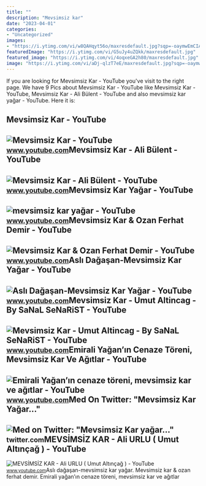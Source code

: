 ```yaml
---
title: ""
description: "Mevsimsiz kar"
date: "2023-04-01"
categories:
- "Uncategorized"
images:
- "https://i.ytimg.com/vi/w8QAHqyt56o/maxresdefault.jpg?sqp=-oaymwEmCIAKENAF8quKqQMa8AEB-AHIAYAC6AKKAgwIABABGGUgXShNMA8=&amp;rs=AOn4CLDX6yLOYaZOlfVxHrS6AqfprrqTgg"
featuredImage: "https://i.ytimg.com/vi/G5uJy4uZQkk/maxresdefault.jpg"
featured_image: "https://i.ytimg.com/vi/4oqxeGA2h80/maxresdefault.jpg"
image: "https://i.ytimg.com/vi/aDj-qlzT7eE/maxresdefault.jpg?sqp=-oaymwEmCIAKENAF8quKqQMa8AEB-AH-CYAC0AWKAgwIABABGGUgVShHMA8=&amp;rs=AOn4CLDZegLgW9LNnCdIk5zywK8U-AUC9A"
---
```


If you are looking for Mevsimsiz Kar - YouTube you've visit to the right page. We have 9 Pics about Mevsimsiz Kar - YouTube like Mevsimsiz Kar - YouTube, Mevsimsiz Kar - Ali Bülent - YouTube and also mevsimsiz kar yağar - YouTube. Here it is:

Mevsimsiz Kar - YouTube
-----------------------

 ![Mevsimsiz Kar - YouTube](https://i.ytimg.com/vi/G5uJy4uZQkk/maxresdefault.jpg) <small>www.youtube.com</small>Mevsimsiz Kar - Ali Bülent - YouTube
------------------------------------

 ![Mevsimsiz Kar - Ali Bülent - YouTube](https://i.ytimg.com/vi/PLBXH5PkY-4/maxresdefault.jpg?sqp=-oaymwEmCIAKENAF8quKqQMa8AEB-AGUA4AC0AWKAgwIABABGGUgZShlMA8=&rs=AOn4CLDlQfM2VAFqZvRgvfU8JMhuyutAZg) <small>www.youtube.com</small>Mevsimsiz Kar Yağar - YouTube
-----------------------------

 ![mevsimsiz kar yağar - YouTube](https://i.ytimg.com/vi/y_SkL25fZKQ/hqdefault.jpg?sqp=-oaymwEmCOADEOgC8quKqQMa8AEB-AHEBoAC4AOKAgwIABABGEIgWShyMA8=&rs=AOn4CLAsPNpo2LuBu9ddGalIzl0L1G3Heg) <small>www.youtube.com</small>Mevsimsiz Kar &amp; Ozan Ferhat Demir - YouTube
-----------------------------------------------

 ![Mevsimsiz Kar & Ozan Ferhat Demir - YouTube](https://i.ytimg.com/vi/aDj-qlzT7eE/maxresdefault.jpg?sqp=-oaymwEmCIAKENAF8quKqQMa8AEB-AH-CYAC0AWKAgwIABABGGUgVShHMA8=&rs=AOn4CLDZegLgW9LNnCdIk5zywK8U-AUC9A) <small>www.youtube.com</small>Aslı Dağaşan-Mevsimsiz Kar Yağar - YouTube
------------------------------------------

 ![Aslı Dağaşan-Mevsimsiz Kar Yağar - YouTube](https://i.ytimg.com/vi/lEKfMIL0f64/maxresdefault.jpg) <small>www.youtube.com</small>Mevsimsiz Kar - Umut Altincag - By SaNaL SeNaRiST - YouTube
-----------------------------------------------------------

 ![Mevsimsiz Kar - Umut Altincag - By SaNaL SeNaRiST - YouTube](https://i.ytimg.com/vi/4oqxeGA2h80/maxresdefault.jpg) <small>www.youtube.com</small>Emirali Yağan’ın Cenaze Töreni, Mevsimsiz Kar Ve Ağıtlar - YouTube
------------------------------------------------------------------

 ![Emirali Yağan’ın cenaze töreni, mevsimsiz kar ve ağıtlar - YouTube](https://i.ytimg.com/vi/3CRCbacvtzg/maxresdefault.jpg) <small>www.youtube.com</small>Med On Twitter: "Mevsimsiz Kar Yağar..."
----------------------------------------

 ![Med on Twitter: "Mevsimsiz Kar yağar..."](https://pbs.twimg.com/ext_tw_video_thumb/1673111549920018432/pu/img/1Z54DS1ZjVy69ptw.jpg) <small>twitter.com</small>MEVSİMSİZ KAR - Ali URLU ( Umut Altınçağ ) - YouTube
----------------------------------------------------

 ![MEVSİMSİZ KAR - Ali URLU ( Umut Altınçağ ) - YouTube](https://i.ytimg.com/vi/w8QAHqyt56o/maxresdefault.jpg?sqp=-oaymwEmCIAKENAF8quKqQMa8AEB-AHIAYAC6AKKAgwIABABGGUgXShNMA8=&rs=AOn4CLDX6yLOYaZOlfVxHrS6AqfprrqTgg) <small>www.youtube.com</small>Aslı dağaşan-mevsimsiz kar yağar. Mevsimsiz kar &amp; ozan ferhat demir. Emirali yağan’ın cenaze töreni, mevsimsiz kar ve ağıtlar
